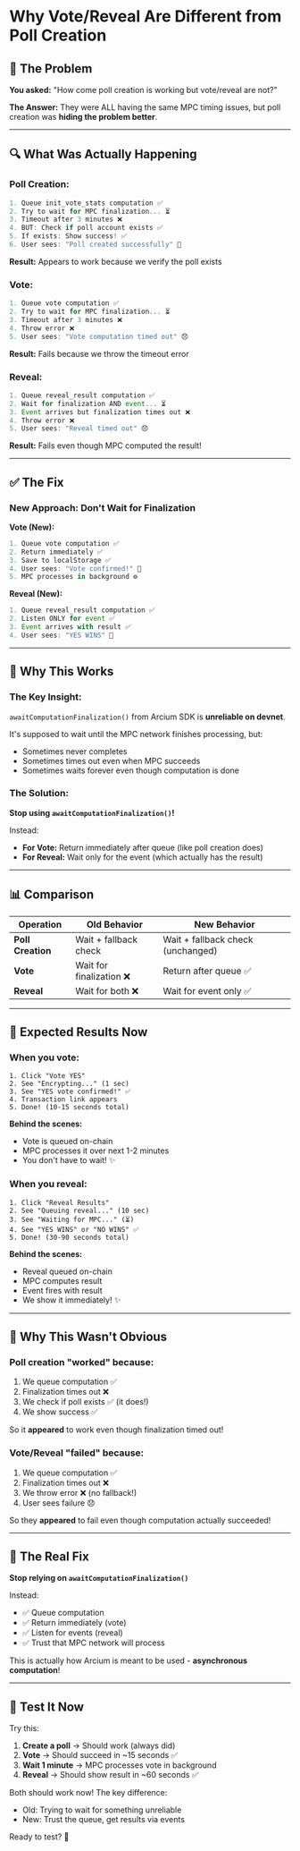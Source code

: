 # Why Vote/Reveal Are Different from Poll Creation

## 🤔 The Problem

**You asked:** "How come poll creation is working but vote/reveal are not?"

**The Answer:** They were ALL having the same MPC timing issues, but poll creation was **hiding the problem better**.

---

## 🔍 What Was Actually Happening

### Poll Creation:
```typescript
1. Queue init_vote_stats computation ✅
2. Try to wait for MPC finalization... ⏳
3. Timeout after 3 minutes ❌
4. BUT: Check if poll account exists ✅
5. If exists: Show success! ✅
6. User sees: "Poll created successfully" 🎉
```

**Result:** Appears to work because we verify the poll exists

### Vote:
```typescript
1. Queue vote computation ✅
2. Try to wait for MPC finalization... ⏳
3. Timeout after 3 minutes ❌
4. Throw error ❌
5. User sees: "Vote computation timed out" 😞
```

**Result:** Fails because we throw the timeout error

### Reveal:
```typescript
1. Queue reveal_result computation ✅
2. Wait for finalization AND event... ⏳
3. Event arrives but finalization times out ❌
4. Throw error ❌  
5. User sees: "Reveal timed out" 😞
```

**Result:** Fails even though MPC computed the result!

---

## ✅ The Fix

### New Approach: Don't Wait for Finalization

**Vote (New):**
```typescript
1. Queue vote computation ✅
2. Return immediately ✅
3. Save to localStorage ✅
4. User sees: "Vote confirmed!" 🎉
5. MPC processes in background ⚙️
```

**Reveal (New):**
```typescript
1. Queue reveal_result computation ✅
2. Listen ONLY for event ✅
3. Event arrives with result ✅
4. User sees: "YES WINS" 🎉
```

---

## 🎯 Why This Works

### The Key Insight:
`awaitComputationFinalization()` from Arcium SDK is **unreliable on devnet**.

It's supposed to wait until the MPC network finishes processing, but:
- Sometimes never completes
- Sometimes times out even when MPC succeeds
- Sometimes waits forever even though computation is done

### The Solution:
**Stop using `awaitComputationFinalization()`!**

Instead:
- **For Vote:** Return immediately after queue (like poll creation does)
- **For Reveal:** Wait only for the event (which actually has the result)

---

## 📊 Comparison

| Operation | Old Behavior | New Behavior |
|-----------|-------------|--------------|
| **Poll Creation** | Wait + fallback check | Wait + fallback check (unchanged) |
| **Vote** | Wait for finalization ❌ | Return after queue ✅ |
| **Reveal** | Wait for both ❌ | Wait for event only ✅ |

---

## 🧪 Expected Results Now

### When you vote:
```
1. Click "Vote YES"
2. See "Encrypting..." (1 sec)
3. See "YES vote confirmed!" ✅
4. Transaction link appears
5. Done! (10-15 seconds total)
```

**Behind the scenes:**
- Vote is queued on-chain
- MPC processes it over next 1-2 minutes
- You don't have to wait! ✨

### When you reveal:
```
1. Click "Reveal Results"  
2. See "Queuing reveal..." (10 sec)
3. See "Waiting for MPC..." (⏳)
4. See "YES WINS" or "NO WINS" ✅
5. Done! (30-90 seconds total)
```

**Behind the scenes:**
- Reveal queued on-chain
- MPC computes result
- Event fires with result
- We show it immediately! ✨

---

## 🐛 Why This Wasn't Obvious

### Poll creation "worked" because:
1. We queue computation ✅
2. Finalization times out ❌
3. We check if poll exists ✅ (it does!)
4. We show success ✅

So it **appeared** to work even though finalization timed out!

### Vote/Reveal "failed" because:
1. We queue computation ✅
2. Finalization times out ❌
3. We throw error ❌ (no fallback!)
4. User sees failure 😞

So they **appeared** to fail even though computation actually succeeded!

---

## 🎉 The Real Fix

**Stop relying on `awaitComputationFinalization()`**

Instead:
- ✅ Queue computation
- ✅ Return immediately (vote)
- ✅ Listen for events (reveal)
- ✅ Trust that MPC network will process

This is actually how Arcium is meant to be used - **asynchronous computation**!

---

## 🚀 Test It Now

Try this:
1. **Create a poll** → Should work (always did)
2. **Vote** → Should succeed in ~15 seconds ✅
3. **Wait 1 minute** → MPC processes vote in background
4. **Reveal** → Should show result in ~60 seconds ✅

Both should work now! The key difference:
- Old: Trying to wait for something unreliable
- New: Trust the queue, get results via events

Ready to test? 🎯
